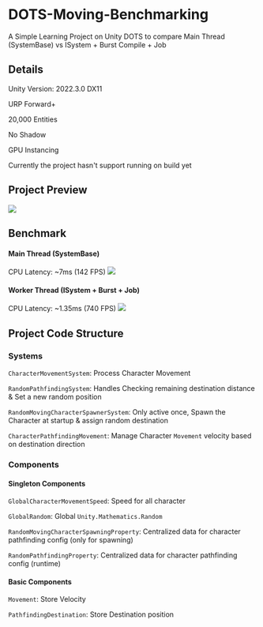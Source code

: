 
# DOTS-Moving-Benchmarking

A Simple Learning Project on Unity DOTS to compare 
Main Thread (SystemBase) vs ISystem + Burst Compile + Job

## Details
Unity Version: 2022.3.0 DX11

URP Forward+

20,000 Entities

No Shadow

GPU Instancing

Currently the project hasn't support running on build yet

## Project Preview
![](https://github.com/StinkySteak/DOTS-MovingDummy/blob/master/Resource/ProjectPreview.gif)

## Benchmark

#### Main Thread (SystemBase)
CPU Latency: ~7ms (142 FPS)
![](https://github.com/StinkySteak/DOTS-MovingDummy/blob/master/Resource/MainThread.gif)

#### Worker Thread (ISystem + Burst + Job)
CPU Latency: ~1.35ms (740 FPS)
![](https://github.com/StinkySteak/DOTS-MovingDummy/blob/master/Resource/WorkerThread.gif)

## Project Code Structure

### Systems

`CharacterMovementSystem`: Process Character Movement

`RandomPathfindingSystem`: Handles Checking remaining destination distance & Set a new random position

`RandomMovingCharacterSpawnerSystem`: Only active once, Spawn the Character at startup & assign random destination

`CharacterPathfindingMovement`: Manage Character `Movement` velocity based on destination direction 

### Components
#### Singleton Components
`GlobalCharacterMovementSpeed`: Speed for all character

`GlobalRandom`: Global `Unity.Mathematics.Random`

`RandomMovingCharacterSpawningProperty`: Centralized data for character pathfinding config (only for spawning)

`RandomPathfindingProperty`: Centralized data for character pathfinding config (runtime)

#### Basic Components
`Movement`: Store Velocity

`PathfindingDestination`: Store Destination position
